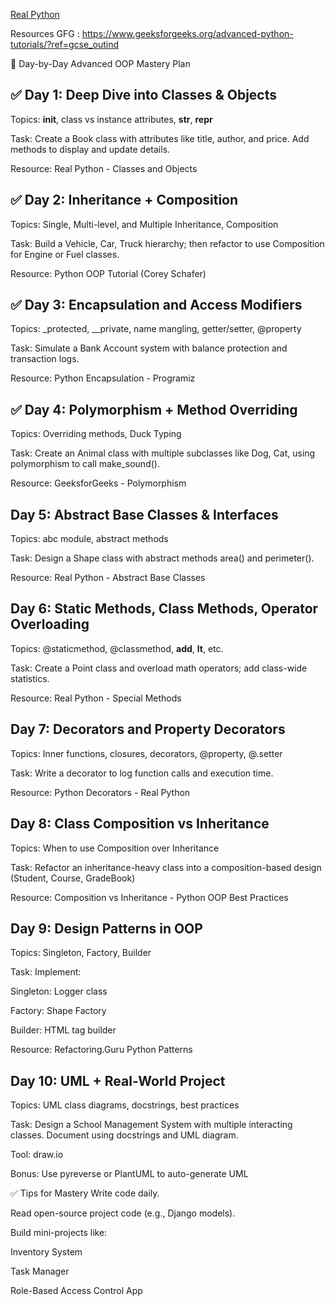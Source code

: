 
[Real Python](https://www.realpython.com/python3-object-oriented-programming)


Resources GFG : https://www.geeksforgeeks.org/advanced-python-tutorials/?ref=gcse_outind

🧠 Day-by-Day Advanced OOP Mastery Plan
## ✅ Day 1: Deep Dive into Classes & Objects
Topics: __init__, class vs instance attributes, __str__, __repr__

Task: Create a Book class with attributes like title, author, and price. Add methods to display and update details.

Resource: Real Python - Classes and Objects

## ✅ Day 2: Inheritance + Composition
Topics: Single, Multi-level, and Multiple Inheritance, Composition

Task: Build a Vehicle, Car, Truck hierarchy; then refactor to use Composition for Engine or Fuel classes.

Resource: Python OOP Tutorial (Corey Schafer)

## ✅ Day 3: Encapsulation and Access Modifiers
Topics: _protected, __private, name mangling, getter/setter, @property

Task: Simulate a Bank Account system with balance protection and transaction logs.

Resource: Python Encapsulation - Programiz

## ✅ Day 4: Polymorphism + Method Overriding
Topics: Overriding methods, Duck Typing

Task: Create an Animal class with multiple subclasses like Dog, Cat, using polymorphism to call make_sound().

Resource: GeeksforGeeks - Polymorphism

## Day 5: Abstract Base Classes & Interfaces
Topics: abc module, abstract methods

Task: Design a Shape class with abstract methods area() and perimeter().

Resource: Real Python - Abstract Base Classes

## Day 6: Static Methods, Class Methods, Operator Overloading
Topics: @staticmethod, @classmethod, __add__, __lt__, etc.

Task: Create a Point class and overload math operators; add class-wide statistics.

Resource: Real Python - Special Methods

## Day 7: Decorators and Property Decorators
Topics: Inner functions, closures, decorators, @property, @<property>.setter

Task: Write a decorator to log function calls and execution time.

Resource: Python Decorators - Real Python

## Day 8: Class Composition vs Inheritance
Topics: When to use Composition over Inheritance

Task: Refactor an inheritance-heavy class into a composition-based design (Student, Course, GradeBook)

Resource: Composition vs Inheritance - Python OOP Best Practices

## Day 9: Design Patterns in OOP
Topics: Singleton, Factory, Builder

Task: Implement:

Singleton: Logger class

Factory: Shape Factory

Builder: HTML tag builder

Resource: Refactoring.Guru Python Patterns

## Day 10: UML + Real-World Project
Topics: UML class diagrams, docstrings, best practices

Task: Design a School Management System with multiple interacting classes. Document using docstrings and UML diagram.

Tool: draw.io

Bonus: Use pyreverse or PlantUML to auto-generate UML

✅ Tips for Mastery
Write code daily.

Read open-source project code (e.g., Django models).

Build mini-projects like:

Inventory System

Task Manager

Role-Based Access Control App


